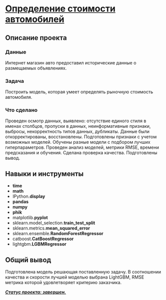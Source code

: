 # [Определение стоимости автомобилей](https://github.com/observer012/yandex_practicum/blob/main/10.%20ML%20(параметры%2C%20время%2C%20точность)%20(14)/Определение%20стоимости%20автомобилей.ipynb)


## Описание проекта
### Данные

Интернет магазин авто предоставил исторические данные о размещаемых объявлениях. 

### Задача

Построить модель, которая умеет определять рыночную стоимость автомобиля.

### Что сделано

Проведен осмотр данных, выявлено: отсутствие единого стиля в именах столбцов, пропуски в данных, неинформативные признаки, выбросы, некорректность типов данных, дубликаты. 
Данные были откорректированы, восстановлены. 
Подготовлены признаки с учетом возможных моделей. 
Обучены разные модели с подбором лучших гиперпараметров. 
Проведен анализ моделей, метрики RMSE, времени предсказания и обучения. 
Сделана проверка качества. 
Подготовлены вывод. 
    
## Навыки и инструменты
- **time**
- **math**
- IPython.**display**
- **pandas**
- **numpy**
- **phik**
- matplotlib.**pyplot**
- sklearn.model_selection.**train_test_split**
- sklearn.metrics.**mean_squared_error**
- sklearn.ensemble.**RandomForestRegressor**
- catboost.**CatBoostRegressor**
- lightgbm.**LGBMRegressor**

##

## Общий вывод

Подготовлена модель решающая поставленную задачу. В соотношении качества и скорости лучшей моделью выбрана LightGBM, RMSE метрика которой удовлетворяет критерию заказчика. 

<u>***Статус проекта: завершен.***</u>

